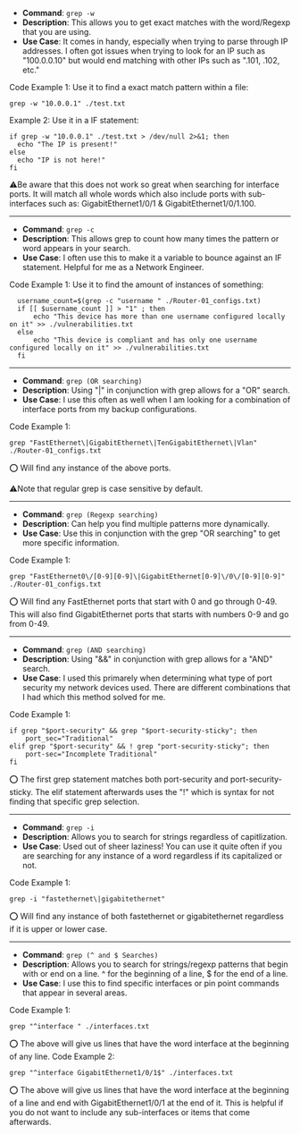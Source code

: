 - **Command**: ```grep -w ```
- **Description**: This allows you to get exact matches with the word/Regexp that you are using.
- **Use Case**: It comes in handy, especially when trying to parse through IP addresses. I often got issues when trying to look for an IP such as "100.0.0.10" but would end matching with other IPs such as ".101, .102, etc." 

Code Example 1: Use it to find a exact match pattern within a file:
  ```
  grep -w "10.0.0.1" ./test.txt
  ```
  Example 2: Use it in a IF statement:
  ```
  if grep -w "10.0.0.1" ./test.txt > /dev/null 2>&1; then 
  	echo "The IP is present!"
  else 
  	echo "IP is not here!"
  fi
  ```
⚠️Be aware that this does not work so great when searching for interface ports. It will match all whole words which also include ports with sub-interfaces such as: GigabitEthernet1/0/1 & GigabitEthernet1/0/1.100.

--------------------------------------------------------------------------------------------------------

- **Command**: ``` grep -c ```
- **Description**: This allows grep to count how many times the pattern or word appears in your search.
- **Use Case**: I often use this to make it a variable to bounce against an IF statement. Helpful for me as a Network Engineer.

Code Example 1: Use it to find the amount of instances of something:

```
  username_count=$(grep -c "username " ./Router-01_configs.txt)
  if [[ $username_count ]] > "1" ; then
      echo "This device has more than one username configured locally on it" >> ./vulnerabilities.txt
  else
      echo "This device is compliant and has only one username configured locally on it" >> ./vulnerabilities.txt
  fi
```
--------------------------------------------------------------------------------------------------------
    
- **Command**: ``` grep (OR searching) ```
- **Description**: Using "\|" in conjunction with grep allows for a "OR" search.
- **Use Case**: I use this often as well when I am looking for a combination of interface ports from my backup configurations.

Code Example 1: 
```
grep "FastEthernet\|GigabitEthernet\|TenGigabitEthernet\|Vlan" ./Router-01_configs.txt
```  
⭕ Will find any instance of the above ports.

⚠️Note that regular grep is case sensitive by default.

--------------------------------------------------------------------------------------------------------

- **Command**: ``` grep (Regexp searching) ```
- **Description**: Can help you find multiple patterns more dynamically.
- **Use Case**: Use this in conjunction with the grep "OR searching" to get more specific information.

Code Example 1: 
```
grep "FastEthernet0\/[0-9][0-9]\|GigabitEthernet[0-9]\/0\/[0-9][0-9]" ./Router-01_configs.txt
```
⭕ Will find any FastEthernet ports that start with 0 and go through 0-49. This will also find GigabitEthernet ports that starts with numbers 0-9 and go from 0-49.

--------------------------------------------------------------------------------------------------------
  
- **Command**: ``` grep (AND searching) ```
- **Description**: Using "&&" in conjunction with grep allows for a "AND" search.
- **Use Case**: I used this primarely when determining what type of port security my network devices used. There are different combinations that I had which this method solved for me.

Code Example 1:
```
if grep "$port-security" && grep "$port-security-sticky"; then
	port_sec="Traditional"
elif grep "$port-security" && ! grep "port-security-sticky"; then
	port-sec="Incomplete Traditional"
fi    
```
⭕ The first grep statement matches both port-security and port-security-sticky. The elif statement afterwards uses the "!" which is syntax for not finding that specific grep selection.

--------------------------------------------------------------------------------------------------------

- **Command**: ``` grep -i ```
- **Description**: Allows you to search for strings regardless of capitlization.
- **Use Case**: Used out of sheer laziness! You can use it quite often if you are searching for any instance of a word regardless if its capitalized or not.

Code Example 1:
```
grep -i "fastethernet\|gigabitethernet"
```
⭕ Will find any instance of both fastethernet or gigabitethernet regardless if it is upper or lower case.

--------------------------------------------------------------------------------------------------------
- **Command**: ``` grep (^ and $ Searches) ```
- **Description**: Allows you to search for strings/regexp patterns that begin with or end on a line. ^ for the beginning of a line, $ for the end of a line.
- **Use Case**: I use this to find specific interfaces or pin point commands that appear in several areas. 

Code Example 1:
```
grep "^interface " ./interfaces.txt
```
⭕ The above will give us lines that have the word interface at the beginning of any line.
Code Example 2:
```
grep "^interface GigabitEthernet1/0/1$" ./interfaces.txt
```
⭕ The above will give us lines that have the word interface at the beginning of a line and end with GigabitEthernet1/0/1 at the end of it. This is helpful if you do not want to include any sub-interfaces or items that come afterwards.
